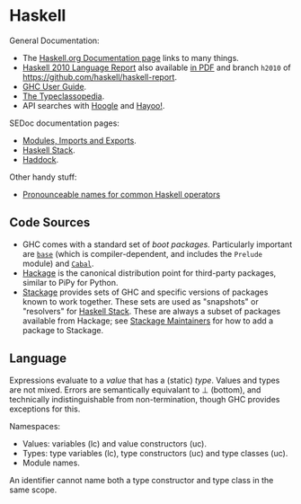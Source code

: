 Haskell
=======

General Documentation:
- The [Haskell.org Documentation page][h.org-docs] links to many things.
- [Haskell 2010 Language Report][h2010] also available [in PDF][h2010-pdf]
  and branch `h2010` of <https://github.com/haskell/haskell-report>.
- [GHC User Guide][ghcdoc].
- [The Typeclassopedia][typeclass].
- API searches with [Hoogle] and [Hayoo!].

SEDoc documentation pages:
- [Modules, Imports and Exports](module.md).
- [Haskell Stack](stack.md).
- [Haddock](haddock.md).

Other handy stuff:
- [Pronounceable names for common Haskell operators][so 7746894]


Code Sources
------------

* GHC comes with a standard set of _boot packages._ Particularly important
  are [`base`][] (which is compiler-dependent, and includes the `Prelude`
  module) and  [`Cabal`].
* [Hackage] is the canonical distribution point for third-party packages,
  similar to PiPy for Python.
* [Stackage] provides sets of GHC and specific versions of packages known
  to work together. These sets are used as "snapshots" or "resolvers" for
  [Haskell Stack](./stack.md). These are always a subset of packages
  available from Hackage; see [Stackage Maintainers] for how to add a
  package to Stackage.


Language
--------

Expressions evaluate to a _value_ that has a (static) _type_. Values
and types are not mixed. Errors are semantically equivalant to ⊥
(bottom), and technically indistinguishable from non-termination, though
GHC provides exceptions for this.

Namespaces:
- Values: variables (lc) and value constructors (uc).
- Types: type variables (lc), type constructors (uc) and type classes (uc).
- Module names.

An identifier cannot name both a type constructor and type class in
the same scope.


<!-------------------------------------------------------------------->
[Hayoo!]: http://hayoo.fh-wedel.de/
[Hoogle]: http://www.haskell.org/hoogle/
[ghcdoc]: http://www.haskell.org/ghc/docs/latest/html/users_guide/
[h.org-docs]: https://www.haskell.org/documentation/
[h2010-pdf]: https://haskell.org/definition/haskell2010.pdf
[h2010]: https://haskell.org/onlinereport/haskell2010/
[typeclass]: https://wiki.haskell.org/Typeclassopedia

[Hackage]: https://hackage.haskell.org/
[Stackage Maintainers]: https://github.com/commercialhaskell/stackage/blob/master/MAINTAINERS.md#adding-a-package
[Stackage]: https://www.stackage.org/
[`Cabal`]: https://hackage.haskell.org/package/Cabal
[`base`]: https://hackage.haskell.org/package/base

[so 7746894]: https://stackoverflow.com/q/7746894/107294
